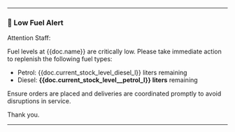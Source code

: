 ---

### 🚨 Low Fuel Alert

Attention Staff:

Fuel levels at  {{doc.name}} are critically low. Please take immediate action to replenish the following fuel types:

- Petrol: {{doc.current_stock_level_diesel_l}} liters remaining
- Diesel: **{{doc.current_stock_level__petrol_l}} liters** remaining

Ensure orders are placed and deliveries are coordinated promptly to avoid disruptions in service.

Thank you.

---